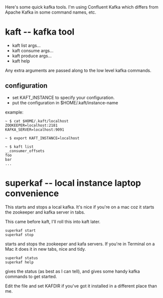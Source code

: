 Here's some quick kafka tools.  I'm using Confluent Kafka which
differs from Apache Kafka in some command names, etc.

kaft -- kafka tool
==================

- kaft list args...
- kaft consume <topic> args...
- kaft produce <topic> args...
- kaft help

Any extra arguments are passed along to the low level kafka commands.

configuration
-------------

- set KAFT_INSTANCE to specify your configuration.
- put the configuration in $HOME/.kaft/instance-name

example:

```
~ $ cat $HOME/.kaft/localhost
ZOOKEEPER=localhost:2181
KAFKA_SERVER=localhost:9091

~ $ export KAFT_INSTANCE=localhost

~ $ kaft list
__consumer_offsets
foo
bar
...
```

superkaf -- local instance laptop convenience 
=============================================

This starts and stops a local kafka.  It's nice if you're on
a mac coz it starts the zookeeper and kafka server in tabs.

This came before kaft, I'll roll this into kaft later.

```
superkaf start
superkaf stop
```

starts and stops the zookeeper and kafa servers.  If you're in Terminal
on a Mac it does it in new tabs, nice and tidy.

```
superkaf status
superkaf help
```

gives the status (as best as I can tell), and gives some handy kafka
commands to get started.

Edit the file and set KAFDIR if you've got it installed in a different
place than me.

